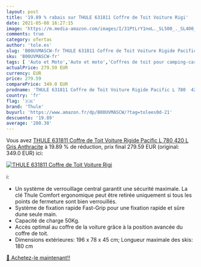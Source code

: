 ```yaml
---
layout: post
title: '19.89 % rabais sur THULE 631811 Coffre de Toit Voiture Rigi'
date: 2021-05-08 16:27:15
image: 'https://m.media-amazon.com/images/I/31PtLrY1neL._SL500_._SL400_.jpg'
comments: true
category: ofertas
author: 'tole.es'
slug: 'B00UVMASCW-fr THULE 631811 Coffre de Toit Voiture Rigide Pacific L 780...'
sku: 'B00UVMASCW-fr'
tags: [ 'Auto et Moto','Auto et moto','Coffres de toit pour camping-car','Galeries de toit et coffres camping-car','Transport et rangement','thule', ]
actualPrice: 279.59 EUR
currency: EUR
price: 279.59
comparePrice: 349.0 EUR
prodname: 'THULE 631811 Coffre de Toit Voiture Rigide Pacific L 780  420 L  Gris Anthracite'
country: 'fr'
flag: '🇫🇷'
brand: 'Thule'
buyurl: 'https://www.amazon.fr/dp/B00UVMASCW/?tag=tolees0d-21'
descuento: '19.89'
average: '280.38'
---
```


Vous avez [THULE 631811 Coffre de Toit Voiture Rigide Pacific L 780  420 L  Gris Anthracite](https://www.amazon.fr/dp/B00UVMASCW/?tag=tolees0d-21)  à  19.89 % de réduction, prix final  279.59 EUR (original: 349.0 EUR) ici:

[![THULE 631811 Coffre de Toit Voiture Rigi](https://m.media-amazon.com/images/I/31PtLrY1neL._SL500_._SL400_.jpg)](https://www.amazon.fr/dp/B00UVMASCW/?tag=tolees0d-21)

ℹ️:

- Un système de verrouillage central garantit une sécurité maximale. La clé Thule Comfort ergonomique peut être retirée uniquement si tous les points de fermeture sont bien verrouillés.
- Système de fixation rapide Fast-Grip pour une fixation rapide et sûre dune seule main.
- Capacité de charge 50Kg.
- Accès optimal au coffre de la voiture grâce à la position avancée du coffre de toit.
- Dimensions extérieures: 196 x 78 x 45 cm; Longueur maximale des skis: 180 cm

[🛒 Achetez-le maintenant!!](https://www.amazon.fr/dp/B00UVMASCW/?tag=tolees0d-21)
